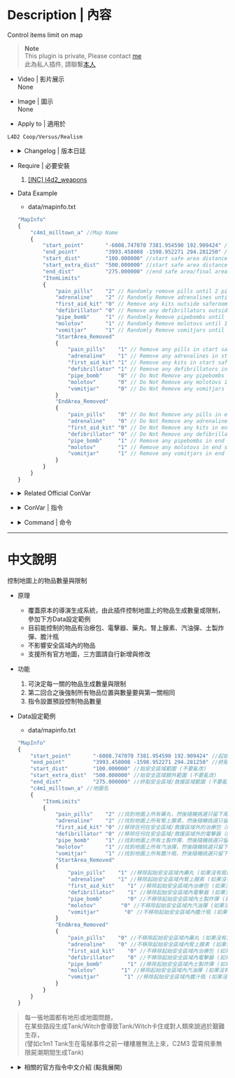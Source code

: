 # Description | 內容
Control items limit on map

> __Note__ <br/>
This plugin is private, Please contact [me](https://github.com/fbef0102/Game-Private_Plugin#私人插件列表-private-plugins-list)<br/>
此為私人插件, 請聯繫[本人](https://github.com/fbef0102/Game-Private_Plugin#私人插件列表-private-plugins-list)

* Video | 影片展示
<br/>None

* Image | 圖示
<br/>None

* Apply to | 適用於
```
L4D2 Coop/Versus/Realism
```

* <details><summary>Changelog | 版本日誌</summary>
	* v1.0h
	    * Request by Anzu
		* Individual plugin
		* More data keyvalue

	* v0.0
	    * [From confoglcompmod in SirPlease/L4D2-Competitive-Rework](https://github.com/SirPlease/L4D2-Competitive-Rework/blob/master/addons/sourcemod/scripting/confoglcompmod/ItemTracking.sp)
</details>

* Require | 必要安裝
	1. [[INC] l4d2_weapons](https://github.com/fbef0102/Game-Private_Plugin/blob/main/left4dead2/scripting/include/l4d2_weapons.inc)

* Data Example
	* data/mapinfo.txt
	```php
	"MapInfo"
	{
		"c4m1_milltown_a" //Map Name
		{
			"start_point"		"-6008.747070 7381.954590 192.909424" //start safe area center point (do not modify)
			"end_point"			"3993.458008 -1598.952271 294.281250" //end safe area/final area center point (do not modify)
			"start_dist"		"100.000000" //start safe area distance (do not modify)
			"start_extra_dist"	"500.000000" //start safe area distance extra (do not modify)
			"end_dist"			"275.000000" //end safe area/final area distance extra (do not modify)
			"ItemLimits"
			{
				"pain_pills"	"2" // Randomly remove pills until 2 pills left outside saferoom/final area (Use cvar "pills_limit" if no keyvalue)
				"adrenaline"	"2" // Randomly Remove adrenalines until 2 adrenalines left outside saferoom/final area (Use cvar "adrenaline_limit" if no keyvalue)
				"first_aid_kit"	"0" // Remove any kits outside saferoom/final area (Use cvar "kits_limit" if no keyvalue)
				"defibrillator"	"0" // Remove any defibrillators outside saferoom/final area (Use cvar "defib_limit" if no keyvalue)
				"pipe_bomb"		"1" // Randomly Remove pipebombs until 1 pipe_bomb left outside saferoom/final area (Use cvar "pipebomb_limit" if no keyvalue)
				"molotov"		"1" // Randomly Remove molotovs until 1 molotov left outside saferoom/final area (Use cvar "molotov_limit" if no keyvalue)
				"vomitjar"		"1" // Randomly Remove vomitjars until 1 vomitjar left outside saferoom/final area (Use cvar "vomitjar_limit" if no keyvalue)
				"StartArea_Removed"
				{
					"pain_pills"	"1" // Remove any pills in start safe area (Do Not Remove if no keyvalue)
					"adrenaline"	"1" // Remove any adrenalines in start safe area (Do Not Remove if no keyvalue)
					"first_aid_kit"	"1" // Remove any kits in start safe area (Do Not Remove if no keyvalue)
					"defibrillator"	"1" // Remove any defibrillators in start safe area (Do Not Remove if no keyvalue)
					"pipe_bomb"		"0" // Do Not Remove any pipebombs in start safe area (Do Not Remove if no keyvalue)
					"molotov"		"0" // Do Not Remove any molotovs in start safe area (Do Not Remove if no keyvalue)
					"vomitjar"		"0" // Do Not Remove any vomitjars in start safe area (Do Not Remove if no keyvalue)
				}
				"EndArea_Removed"
				{
					"pain_pills"	"0" // Do Not Remove any pills in end safe area & final area (Do Not Remove if no keyvalue)
					"adrenaline"	"0" // Do Not Remove any adrenalines in end safe area & final area (Do Not Remove if no keyvalue)
					"first_aid_kit"	"0" // Do Not Remove any kits in end safe area & final area (Do Not Remove if no keyvalue)
					"defibrillator"	"0" // Do Not Remove any defibrillators in end safe area & final area (Do Not Remove if no keyvalue)
					"pipe_bomb"		"1" // Remove any pipebombs in end safe area & final area (Do Not Remove if no keyvalue)
					"molotov"		"1" // Remove any molotovs in end safe area & final area (Do Not Remove if no keyvalue)
					"vomitjar"		"1" // Remove any vomitjars in end safe area & final area (Do Not Remove if no keyvalue)
				}
			}
		}
	}
	```

* <details><summary>Related Official ConVar</summary>

	* write down the follong cvars in cfg/server.cfg
		```php
		//Item density, Items per 100 yards square
		sm_cvar director_pain_pill_density 		"6.48"
		sm_cvar director_adrenaline_density		"6.48"
		sm_cvar director_defibrillator_density 	"6.48"
		sm_cvar director_molotov_density 		"6.48"
		sm_cvar director_pipe_bomb_density 		"6.48"
		sm_cvar director_vomitjar_density 		"6.48"
		```
</details>

* <details><summary>ConVar | 指令</summary>

	* cfg/sourcemod/itemtracking.cfg
		```php
		// Limits the number of adrenaline shots on each map by default. -1: no limit; >=0: limit to cvar value
		adrenaline_limit "-1"

		// Limits the number of defibrillators on each map by default. -1: no limit; >=0: limit to cvar value
		defib_limit "-1"

		// If 1, Enable the itemtracking
		itemtracking_enable "1"

		// If 1, Keep item spawns the same on both rounds (usually enable in versus)
		itemtracking_savespawns "1"

		// Limits the number of first aid kits on each map by default. -1: no limit; >=0: limit to cvar value
		kits_limit "-1"

		// Limits the number of molotovs on each map by default. -1: no limit; >=0: limit to cvar value
		molotov_limit "-1"

		// Limits the number of pain pills on each map by default. -1: no limit; >=0: limit to cvar value
		pills_limit "-1"

		// Limits the number of pipe bombs on each map by default. -1: no limit; >=0: limit to cvar value
		pipebomb_limit "-1"

		// Limits the number of bile bombs on each map by default. -1: no limit; >=0: limit to cvar value
		vomitjar_limit "-1"
		```
</details>

* <details><summary>Command | 命令</summary>

	None
</details>

- - - -
# 中文說明
控制地圖上的物品數量與限制

* 原理
	* 覆蓋原本的導演生成系統，由此插件控制地圖上的物品生成數量或限制，參加下方Data設定範例
	* 目前能控制的物品有治療包、電擊器、藥丸、腎上腺素、汽油彈、土製炸彈、膽汁瓶
	* 不影響安全區域內的物品
	* 支援所有官方地圖，三方圖請自行新增與修改

* 功能
	1. 可決定每一關的物品生成數量與限制
	2. 第二回合之後強制所有物品位置與數量要與第一關相同
	3. 指令設置預設控制物品數量

* Data設定範例
	* data/mapinfo.txt
	```php
	"MapInfo"
	{
		"start_point"		"-6008.747070 7381.954590 192.909424" //起始安全區域中心點 (不要亂改)
		"end_point"			"3993.458008 -1598.952271 294.281250" //終點安全區域/救援區域中心點(不要亂改)
		"start_dist"		"100.000000" //始安全區域範圍 (不要亂改)
		"start_extra_dist"	"500.000000" //始安全區域額外範圍 (不要亂改)
		"end_dist"			"275.000000" //終點安全區域/救援區域範圍 (不要亂改)
		"c4m1_milltown_a" //地圖名
		{
			"ItemLimits"
			{
				"pain_pills"    "2" //找到地圖上所有藥丸，然後隨機挑選只留下兩顆藥丸，其餘的藥丸全部移除（如果沒有寫此行，預設使用指令pills_limit)
				"adrenaline"    "2" //找到地圖上所有腎上腺素，然後隨機挑選只留下兩個腎上腺素，其餘的腎上腺素全部移除（如果沒有寫此行，預設使用指令adrenaline_limit)
				"first_aid_kit" "0" //移除任何在安全區域/救援區域外的治療包（如果沒有寫此行，預設使用指令kits_limit)
				"defibrillator" "0" //移除任何在安全區域/救援區域外的電擊器（如果沒有寫此行，預設使用指令defib_limit)
				"pipe_bomb"     "1" //找到地圖上所有土製炸彈，然後隨機挑選只留下1個，其餘的全部移除（如果沒有寫此行，預設使用指令pipebomb_limit)
				"molotov"       "1" //找到地圖上所有汽油彈，然後隨機挑選只留下1瓶，其餘的全部移除（如果沒有寫此行，預設使用指令molotov_limit)
				"vomitjar"      "1" //找到地圖上所有膽汁瓶，然後隨機挑選只留下1瓶，其餘的全部移除（如果沒有寫此行，預設使用指令vomitjar_limit)
				"StartArea_Removed"
				{
					"pain_pills"    "1" //移除起始安全區域內藥丸 (如果沒有寫此行，預設不移除)
					"adrenaline"    "1" //移除起始安全區域內腎上腺素 (如果沒有寫此行，預設不移除)
					"first_aid_kit"    "1" //移除起始安全區域內治療包 (如果沒有寫此行，預設不移除)
					"defibrillator"    "1" //移除起始安全區域內電擊器 (如果沒有寫此行，預設不移除)
					"pipe_bomb"        "0" //不移除起始安全區域內土製炸彈 (如果沒有寫此行，預設不移除)
					"molotov"        "0" //不移除起始安全區域內汽油彈 (如果沒有寫此行，預設不移除)
					"vomitjar"        "0" //不移除起始安全區域內膽汁瓶 (如果沒有寫此行，預設不移除)
				}
				"EndArea_Removed"
				{
					"pain_pills"    "0" //不移除起始安全區域內藥丸 (如果沒有寫此行，預設不移除)
					"adrenaline"    "0" //不移除起始安全區域內腎上腺素 (如果沒有寫此行，預設不移除)
					"first_aid_kit"    "0" //不移除起始安全區域內治療包 (如果沒有寫此行，預設不移除)
					"defibrillator"    "0" //不移除起始安全區域內電擊器 (如果沒有寫此行，預設不移除)
					"pipe_bomb"        "1" //移除起始安全區域內土製炸彈 (如果沒有寫此行，預設不移除)
					"molotov"        "1" //移除起始安全區域內汽油彈 (如果沒有寫此行，預設不移除)
					"vomitjar"        "1" //移除起始安全區域內膽汁瓶 (如果沒有寫此行，預設不移除)
				}
			}
		}
	}
	```
> 每一張地圖都有地形或地圖問題，<br/>
在某些路段生成Tank/Witch會導致Tank/Witch卡住或對人類來說過於艱難生存，<br/>
(譬如c1m1 Tank生在電梯事件之前一樓樓層無法上來，C2M3 雲霄飛車無限屍潮期間生成Tank)

* <details><summary>相關的官方指令中文介紹 (點我展開)</summary>

	* 以下指令寫入文件 cfg/server.cfg，可自行調整
		```php
		//物品生成密度，每 100 碼平方單位生成的數量 (數字越大，地圖上物品數量越多)
		sm_cvar director_pain_pill_density 		"6.48"
		sm_cvar director_adrenaline_density		"6.48"
		sm_cvar director_defibrillator_density 	"6.48"
		sm_cvar director_molotov_density 		"6.48"
		sm_cvar director_pipe_bomb_density 		"6.48"
		sm_cvar director_vomitjar_density 		"6.48"
		```
</details>